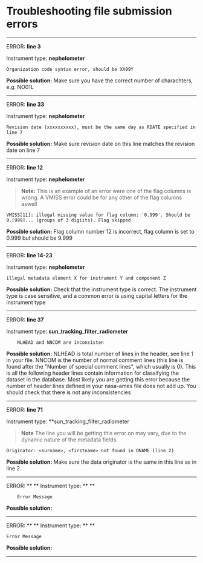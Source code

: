 Troubleshooting file submission errors
============

***
ERROR: **line 3**

Instrument type: **nephelometer** 

	Organization code syntax error, should be XX99Y

**Possible solution:**
Make sure you have the correct number of charachters, e.g. NO01L	

***

ERROR: **line 33**

Instrument type: **nephelometer**

	Revision date (xxxxxxxxxx), must be the same day as RDATE specified in line 7
	
**Possible solution:**
Make sure revision date on this line matches the revision date on line 7

***

ERROR: **line 12**

Instrument type: **nephelometer**

> **Note:** This is an example of an error were one of the flag columns is wrong. A VMISS error could be for any other of the flag columns aswell 

	VMISS[11]: illegal missing value for flag column: '0.999'. Should be 9.[999]... (groups of 3 digiits). Flag skipped

**Possible solution:**
Flag column number 12 is incorrect, flag column is set to 0.999 but should be 9.999 

***

ERROR: **line 14-23**

Instrument type: **nephelometer**

	illegal metadata element X for instrument Y and component Z

**Possible solution:**
Check that the instrument type is correct. The instrument type is case sensitive, and a common error is using capital letters for the instrument type

***

ERROR: **line 37**

Instrument type: **sun_tracking_filter_radiometer**

        NLHEAD and NNCOM are inconsisten 

**Possible solution:**
NLHEAD is total number of lines in the header, see line 1 in your file. NNCOM is the number of normal comment lines (this line is found after the "Number of special comment lines", which usually is 0).
This is all the following header lines contain information for classifying the dataset in the database. 
Most likely you are getting this error because the number of header lines defined in your nasa-ames file does not add up. 
You should check that there is not any inconsistencies 
  
***

ERROR: **line 71**

Instrument type: **sun_tracking_filter_radiometer

> **Note** The line you will be getting this error on may vary, due to the dynamic nature of the metadata fields.

	Originator: <surname>, <firstname> not found in ONAME (line 2)        

**Possible solution:**
Make sure the data originator is the same in this line as in line 2.

***

ERROR: ** **
Instrument type: ** **

        Error Message

**Possible solution:**

***

ERROR: ** **
Instrument type: ** **

	Error Message

**Possible solution:**

***
